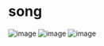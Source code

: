 # song
![image](https://user-images.githubusercontent.com/68911691/157358775-8994ff5d-d716-4dc5-af20-56f95b2aec8a.png)
![image](https://user-images.githubusercontent.com/68911691/157358847-96fee6ec-5740-4074-8025-f4d802e75c39.png)
![image](https://user-images.githubusercontent.com/68911691/157358780-db20b1dd-03a1-41d9-8fe8-ad150241af92.png)
